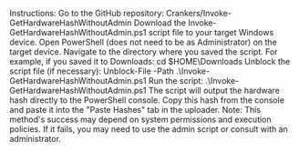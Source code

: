 Instructions:
Go to the GitHub repository: Crankers/Invoke-GetHardwareHashWithoutAdmin
Download the Invoke-GetHardwareHashWithoutAdmin.ps1 script file to your target Windows device.
Open PowerShell (does not need to be as Administrator) on the target device.
Navigate to the directory where you saved the script. For example, if you saved it to Downloads: cd $HOME\Downloads
Unblock the script file (if necessary): Unblock-File -Path .\Invoke-GetHardwareHashWithoutAdmin.ps1
Run the script: .\Invoke-GetHardwareHashWithoutAdmin.ps1
The script will output the hardware hash directly to the PowerShell console.
Copy this hash from the console and paste it into the "Paste Hashes" tab in the uploader.
Note: This method's success may depend on system permissions and execution policies. If it fails, you may need to use the admin script or consult with an administrator.
